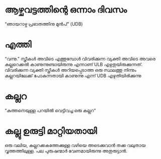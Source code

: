 # ആഴ്ചവട്ടത്തിന്റെ ഒന്നാം ദിവസം
“ഞായറാഴ്ച പ്രഭാതത്തിനു മുൻപ്” (UDB)
# എത്തി
“വന്നു.” സ്ത്രീകൾ അവിടെ എത്തുമ്പോൾ വിവരിക്കുന്ന വ്യക്തി അവിടെ അവരെ കല്ലറെക്കൽ കാണുന്നുണ്ടായിരുന്നു എന്നാണ് ULB എഴുതുയിരുക്കുന്നത്. വിവരിക്കുന്ന വ്യക്തി സ്ത്രീകൾ അറിയപ്പെടാത്ത ഒരു സ്ഥലത്തു നിന്നും കല്ലറയിലേക്ക് പോകുന്നതായി കാണുന്നു എന്ന് UDB എഴുതിയിരിക്കുന്നു
# കല്ലറ
“കുത്തനെയുള്ള പറയിൽ വെട്ടിവച്ച ഒരു കല്ലറ“
# കല്ലു ഉരുട്ടി മാറ്റിയതായി
ഒരു വലിയ, കല്ലറക്കകത്തേക്കുള്ള വഴിയെ അടെക്കുവാൻ തക്ക വലുതായ വൃത്തത്തിലുള്ള. പല പുരുഷന്മാർ വേണമായിരുന്നു അതുരുട്ടാൻ.
